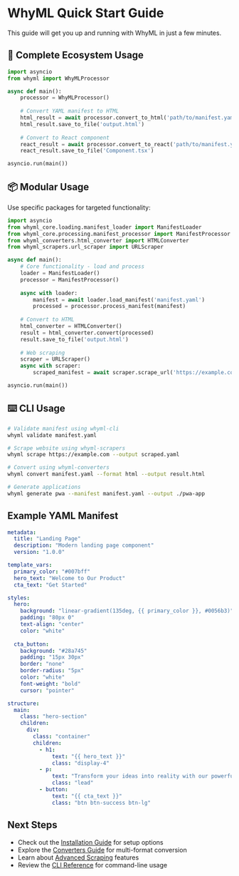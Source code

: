 # WhyML Quick Start Guide

This guide will get you up and running with WhyML in just a few minutes.

## 🚀 Complete Ecosystem Usage

```python
import asyncio
from whyml import WhyMLProcessor

async def main():
    processor = WhyMLProcessor()
    
    # Convert YAML manifest to HTML
    html_result = await processor.convert_to_html('path/to/manifest.yaml')
    html_result.save_to_file('output.html')
    
    # Convert to React component
    react_result = await processor.convert_to_react('path/to/manifest.yaml')
    react_result.save_to_file('Component.tsx')

asyncio.run(main())
```

## 📦 Modular Usage

Use specific packages for targeted functionality:

```python
import asyncio
from whyml_core.loading.manifest_loader import ManifestLoader
from whyml_core.processing.manifest_processor import ManifestProcessor
from whyml_converters.html_converter import HTMLConverter
from whyml_scrapers.url_scraper import URLScraper

async def main():
    # Core functionality - load and process
    loader = ManifestLoader()
    processor = ManifestProcessor()
    
    async with loader:
        manifest = await loader.load_manifest('manifest.yaml')
        processed = processor.process_manifest(manifest)
    
    # Convert to HTML
    html_converter = HTMLConverter()
    result = html_converter.convert(processed)
    result.save_to_file('output.html')
    
    # Web scraping
    scraper = URLScraper()
    async with scraper:
        scraped_manifest = await scraper.scrape_url('https://example.com')

asyncio.run(main())
```

## ⌨️ CLI Usage

```bash
# Validate manifest using whyml-cli
whyml validate manifest.yaml

# Scrape website using whyml-scrapers  
whyml scrape https://example.com --output scraped.yaml

# Convert using whyml-converters
whyml convert manifest.yaml --format html --output result.html

# Generate applications
whyml generate pwa --manifest manifest.yaml --output ./pwa-app
```

## Example YAML Manifest

```yaml
metadata:
  title: "Landing Page"
  description: "Modern landing page component"
  version: "1.0.0"

template_vars:
  primary_color: "#007bff"
  hero_text: "Welcome to Our Product"
  cta_text: "Get Started"

styles:
  hero:
    background: "linear-gradient(135deg, {{ primary_color }}, #0056b3)"
    padding: "80px 0"
    text-align: "center"
    color: "white"
  
  cta_button:
    background: "#28a745"
    padding: "15px 30px"
    border: "none"
    border-radius: "5px"
    color: "white"
    font-weight: "bold"
    cursor: "pointer"

structure:
  main:
    class: "hero-section"
    children:
      div:
        class: "container"
        children:
          - h1:
              text: "{{ hero_text }}"
              class: "display-4"
          - p:
              text: "Transform your ideas into reality with our powerful platform"
              class: "lead"
          - button:
              text: "{{ cta_text }}"
              class: "btn btn-success btn-lg"
```

## Next Steps

- Check out the [Installation Guide](installation.md) for setup options
- Explore the [Converters Guide](converters.md) for multi-format conversion
- Learn about [Advanced Scraping](advanced-scraping.md) features
- Review the [CLI Reference](cli/README.md) for command-line usage

